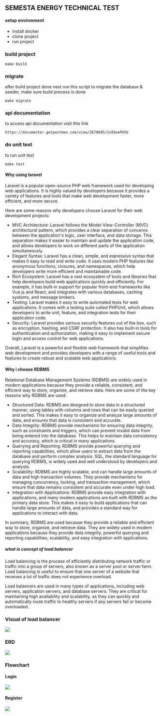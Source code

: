 ## SEMESTA ENERGY TECHNICAL TEST

#### setup environment
- install docker
- clone project
- run project


### build project
```shell
make build
```
### migrate
after build project done next run this script to migrate the database & seeder, make sure build process is done 

```shell
make migrate
```
### api documentation
to access api documentation visit this link
```
https://documenter.getpostman.com/view/2679695/2s93eePU5b
```
### do unit test
to run unit test
```shell
make test 
```
#### Why using laravel
Laravel is a popular open-source PHP web framework used for developing web applications. It is highly valued by developers because it provides a variety of features and tools that make web development faster, more efficient, and more secure.

Here are some reasons why developers choose Laravel for their web development projects:

- MVC Architecture: Laravel follows the Model-View-Controller (MVC) architectural pattern, which provides a clear separation of concerns between the application's logic, user interface, and data storage. This separation makes it easier to maintain and update the application code, and allows developers to work on different parts of the application simultaneously.
- Elegant Syntax: Laravel has a clean, simple, and expressive syntax that makes it easy to read and write code. It uses modern PHP features like anonymous functions, closures, and namespaces, which help developers write more efficient and maintainable code.
- Rich Ecosystem: Laravel has a vast ecosystem of tools and libraries that help developers build web applications quickly and efficiently. For example, it has built-in support for popular front-end frameworks like Vue.js and React, and integrates with various databases, caching systems, and message brokers.
- Testing: Laravel makes it easy to write automated tests for web applications. It comes with a testing suite called PHPUnit, which allows developers to write unit, feature, and integration tests for their application code.
- Security: Laravel provides various security features out of the box, such as encryption, hashing, and CSRF protection. It also has built-in tools for authentication and authorization, making it easy to implement secure login and access control for web applications.

Overall, Laravel is a powerful and flexible web framework that simplifies web development and provides developers with a range of useful tools and features to create robust and scalable web applications.

#### Why i choose RDBMS

Relational Database Management Systems (RDBMS) are widely used in modern applications because they provide a reliable, consistent, and efficient way to store, organize, and retrieve data. Here are some of the key reasons why RDBMS are used:

- Structured Data: RDBMS are designed to store data in a structured manner, using tables with columns and rows that can be easily queried and sorted. This makes it easy to organize and analyze large amounts of data, and ensures that data is consistent and accurate.
- Data Integrity: RDBMS provide mechanisms for ensuring data integrity, such as constraints and triggers, which can prevent invalid data from being entered into the database. This helps to maintain data consistency and accuracy, which is critical in many applications.
- Querying and Reporting: RDBMS provide powerful querying and reporting capabilities, which allow users to extract data from the database and perform complex analysis. SQL, the standard language for querying RDBMS, is widely used and well understood by developers and analysts.
- Scalability: RDBMS are highly scalable, and can handle large amounts of data and high transaction volumes. They provide mechanisms for managing concurrency, locking, and transaction management, which ensure that data remains consistent and accurate even under high load.
- Integration with Applications: RDBMS provide easy integration with applications, and many modern applications are built with RDBMS as the primary data store. This makes it easy to build applications that can handle large amounts of data, and provides a standard way for applications to interact with data.

In summary, RDBMS are used because they provide a reliable and efficient way to store, organize, and retrieve data. They are widely used in modern applications because they provide data integrity, powerful querying and reporting capabilities, scalability, and easy integration with applications.

##### what is concept of load balancer

Load balancing is the process of efficiently distributing network traffic or traffic into a group of servers, also known as a server pool or server farm. Load balancing is useful to ensure that one server of a website that receives a lot of traffic does not experience overload.

Load balancers are used in many types of applications, including web servers, application servers, and database servers. They are critical for maintaining high availability and scalability, as they can quickly and automatically route traffic to healthy servers if any servers fail or become overloaded.

### Visual of load balancer
![](load_balancer.jpg)


### ERD

![](erd.png)

### Flowchart

#### Login
![](login.jpg)

#### Register
![](register.jpg)